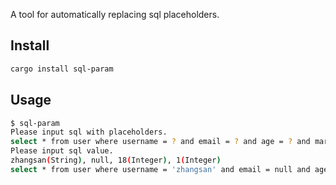 A tool for automatically replacing sql placeholders.

## Install

```bash
cargo install sql-param
```

## Usage

```bash
$ sql-param
Please input sql with placeholders.
select * from user where username = ? and email = ? and age = ? and married = ?;
Please input sql value.
zhangsan(String), null, 18(Integer), 1(Integer)
select * from user where username = 'zhangsan' and email = null and age = 18 and married = 1;
```